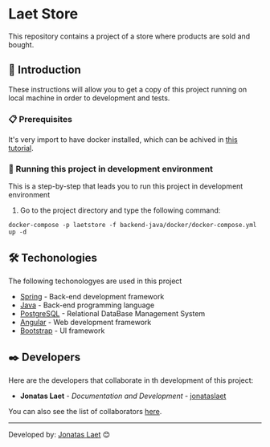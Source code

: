 # Laet Store

This repository contains a project of a store where products are sold and bought. 


## 🚀 Introduction

These instructions will allow you to get a copy of this project running on local machine in order to development and tests.


### 📋 Prerequisites

It's very import to have docker installed, which can be achived in [this tutorial](https://felixgilioli.medium.com/como-rodar-um-banco-de-dados-postgres-com-docker-6aecf67995e1).


### 🔧 Running this project in development environment

This is a step-by-step that leads you to run this project in development environment

01. Go to the project directory and type the following command:

```
docker-compose -p laetstore -f backend-java/docker/docker-compose.yml up -d
```


## 🛠️ Techonologies 

The following techonologyes are used in this project

* [Spring](https://spring.io/) - Back-end development framework
* [Java](https://www.java.com/) - Back-end programming language 
* [PostgreSQL](https://www.postgresql.org/) - Relational DataBase Management System
* [Angular](https://angular.io/) - Web development framework
* [Bootstrap](https://getbootstrap.com/) - UI framework


## ✒️ Developers

Here are the developers that collaborate in th development of this project:

* **Jonatas Laet** - *Documentation and Development* - [jonataslaet](https://github.com/jonataslaet)

You can also see the list of collaborators [here](https://github.com/jonataslaet/laetstore/graphs/contributors).


---
Developed by: 
[Jonatas Laet](https://github.com/jonataslaet) 😊